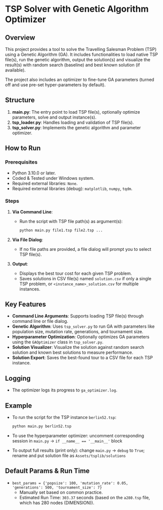 # TSP Solver with Genetic Algorithm Optimizer

## Overview

This project provides a tool to solve the Travelling Salesman Problem (TSP) using a Genetic Algorithm (GA). It includes functionalities to load native TSP file(s), run the genetic algorithm, output the solution(s) and visualize the result(s) with random search (baseline) and best known solution (if available). 

The project also includes an optimizer to fine-tune GA parameters (turned off and use pre-set hyper-parameters by default).

## Structure

1. **main.py**: The entry point to load TSP file(s), optionally optimize parameters, solve and output instance(s).
2. **tsp_loader.py**: Handles loading and validation of TSP file(s).
3. **tsp_solver.py**: Implements the genetic algorithm and parameter optimizer.

## How to Run

### Prerequisites

- Python 3.10.0 or later.
- Coded & Tested under Windows system.
- Required external libraries: `None`.
- Required external libraries (debug): `matplotlib`, `numpy`, `tqdm`.

### Steps

1. **Via Command Line**:
   - Run the script with TSP file path(s) as argument(s):
     ```bash
     python main.py file1.tsp file2.tsp ...
     ```
   
2. **Via File Dialog**:
   - If no file paths are provided, a file dialog will prompt you to select TSP file(s).

3. **Output**:
   - Displays the best tour cost for each given TSP problem.
   - Saves solutions in CSV file(s) named `solution.csv` if only a single TSP problem, or `<instance_name>_solution.csv` for multiple instances.

## Key Features

- **Command Line Arguments**: Supports loading TSP file(s) through command line or file dialog.
- **Genetic Algorithm**: Uses `tsp_solver.py` to run GA with parameters like population size, mutation rate, generations, and tournament size.
- **Hyperparameter Optimization**: Optionally optimizes GA parameters using the `GAOptimizer` class in `tsp_solver.py`.
- **Solution Visualizer**: Visualize the solution against random search solution and known best solutions to measure performance.
- **Solution Export**: Saves the best-found tour to a CSV file for each TSP instance.

## Logging

- The optimizer logs its progress to `ga_optimizer.log`.

## Example

- To run the script for the TSP instance `berlin52.tsp`:
    ```bash
    python main.py berlin52.tsp
    ```

- To use the hyperparameter optimizer: uncomment corresponding session in `main.py` -> `if __name__ == '__main__'` block 

- To output full results (print only): change `main.py` -> `debug` to `True`; rename and put solution file as `Assets/tsplib/solutions`

## Default Params & Run Time

- `best_params = {'popsize': 100, 'mutation_rate': 0.05, 'generations': 500, 'tournament_size': 7}`   
   - Manually set based on common practice.
   - Estimated Run Time: `303.37` seconds (based on the `a280.tsp` file, which has 280 nodes (DIMENSION)).
